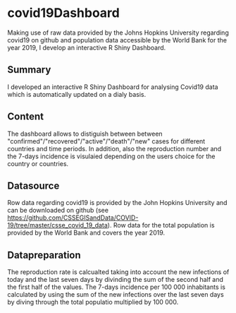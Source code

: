 # covid19Dashboard
Making use of raw data provided by the Johns Hopkins University regarding covid19 on github and population data accessible by the World Bank for the year 2019, I develop an interactive R Shiny Dashboard. 

## Summary
I developed an interactive R Shiny Dashboard for analysing Covid19 data which is automatically updated on a dialy basis.

## Content
The dashboard allows to distiguish between between "confirmed"/"recovered"/"active"/"death"/"new" cases for different countries and time periods.
In addition, also the reproduction number and the 7-days incidence is visulaied depending on the users choice for the country or countries. 

## Datasource
Row data regarding covid19 is provided by the John Hopkins University and can be downloaded on github (see https://github.com/CSSEGISandData/COVID-19/tree/master/csse_covid_19_data). Row data for the total population is provided by the World Bank and covers the year 2019.

## Datapreparation
The reproduction rate is calcualted taking into account the new infections of today and the last seven days by divinding the sum of the second half and the first half of the values. The 7-days incidence per 100 000 inhabitants is calculated by using the sum of the new infections over the last seven days by diving through the total populatio multiplied by 100 000. 

